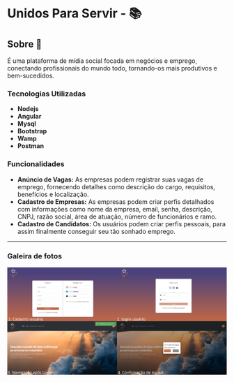 # Unidos Para Servir -  :books:

## Sobre 📜
É uma plataforma de mídia social focada em negócios e emprego, conectando profissionais do mundo todo, tornando-os mais produtivos e bem-sucedidos.

### Tecnologias Utilizadas
 - **Nodejs**
 - **Angular**
 - **Mysql**
 - **Bootstrap**
 - **Wamp**
 - **Postman**

### Funcionalidades

- **Anúncio de Vagas:** As empresas podem registrar suas vagas de emprego, fornecendo detalhes como descrição do cargo, requisitos, benefícios e localização.
- **Cadastro de Empresas:** As empresas podem criar perfis detalhados com informações como nome da empresa, email, senha, descrição, CNPJ, razão social, área de atuação, número de funcionários e ramo.
- **Cadastro de Candidatos:** Os usuários podem criar perfis pessoais, para assim finalmente conseguir seu tão sonhado emprego.
<!-- - **Notificações Personalizadas:** Receba notificações sobre novas vagas que correspondem ao seu perfil e interesses. -->

<hr>

### Galeira de fotos
![Fluxo do Usuário](assets/fluxo-usuario.png)
